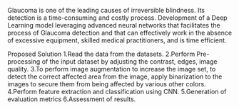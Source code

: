 Glaucoma is one of the leading causes of irreversible blindness. Its detection is a time-consuming and costly process. Development of a Deep Learning model leveraging advanced neural networks
that facilitates the process of Glaucoma detection and that can effectively work in the absence of excessive equipment, skilled medical practitioners, and is time efficient.

Proposed Solution
1.Read the data from the datasets.
2.Perform Pre-processing of the input dataset by adjusting the contrast, edges, image quality.
3.To perform image augmentation to increase the image set, to detect the correct affected area from the image, apply binarization to the images to secure them from being affected by various other colors. 
4.Perform feature extraction and classification using CNN.
5.Generation of evaluation metrics
6.Assessment of results.




